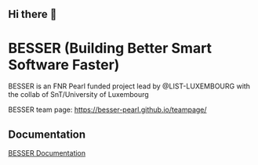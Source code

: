 ## Hi there 👋


# BESSER (Building Better Smart Software Faster)
BESSER is an FNR Pearl funded project lead by @LIST-LUXEMBOURG with the collab of SnT/University of Luxembourg

BESSER team page: https://besser-pearl.github.io/teampage/

## Documentation

[BESSER Documentation](https://besser.readthedocs.io/en/latest/)
